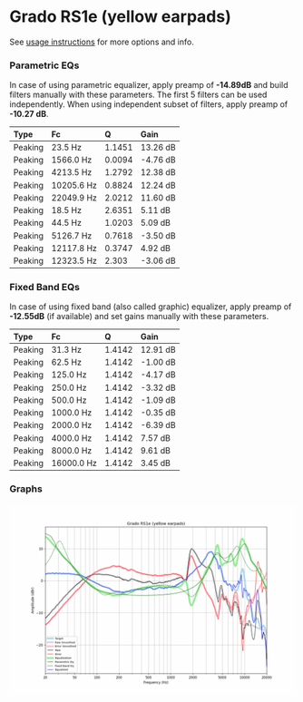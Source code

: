 # Grado RS1e (yellow earpads)
See [usage instructions](https://github.com/jaakkopasanen/AutoEq#usage) for more options and info.

### Parametric EQs
In case of using parametric equalizer, apply preamp of **-14.89dB** and build filters manually
with these parameters. The first 5 filters can be used independently.
When using independent subset of filters, apply preamp of **-10.27 dB**.

| Type    | Fc         |      Q | Gain     |
|:--------|:-----------|:-------|:---------|
| Peaking | 23.5 Hz    | 1.1451 | 13.26 dB |
| Peaking | 1566.0 Hz  | 0.0094 | -4.76 dB |
| Peaking | 4213.5 Hz  | 1.2792 | 12.38 dB |
| Peaking | 10205.6 Hz | 0.8824 | 12.24 dB |
| Peaking | 22049.9 Hz | 2.0212 | 11.60 dB |
| Peaking | 18.5 Hz    | 2.6351 | 5.11 dB  |
| Peaking | 44.5 Hz    | 1.0203 | 5.09 dB  |
| Peaking | 5126.7 Hz  | 0.7618 | -3.50 dB |
| Peaking | 12117.8 Hz | 0.3747 | 4.92 dB  |
| Peaking | 12323.5 Hz | 2.303  | -3.06 dB |

### Fixed Band EQs
In case of using fixed band (also called graphic) equalizer, apply preamp of **-12.55dB**
(if available) and set gains manually with these parameters.

| Type    | Fc         |      Q | Gain     |
|:--------|:-----------|:-------|:---------|
| Peaking | 31.3 Hz    | 1.4142 | 12.91 dB |
| Peaking | 62.5 Hz    | 1.4142 | -1.00 dB |
| Peaking | 125.0 Hz   | 1.4142 | -4.17 dB |
| Peaking | 250.0 Hz   | 1.4142 | -3.32 dB |
| Peaking | 500.0 Hz   | 1.4142 | -1.09 dB |
| Peaking | 1000.0 Hz  | 1.4142 | -0.35 dB |
| Peaking | 2000.0 Hz  | 1.4142 | -6.39 dB |
| Peaking | 4000.0 Hz  | 1.4142 | 7.57 dB  |
| Peaking | 8000.0 Hz  | 1.4142 | 9.61 dB  |
| Peaking | 16000.0 Hz | 1.4142 | 3.45 dB  |

### Graphs
![](./Grado%20RS1e%20(yellow%20earpads).png)